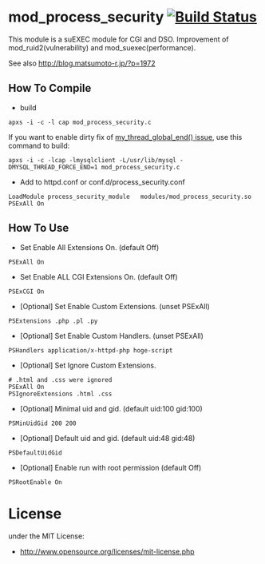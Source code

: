 # mod_process_security [![Build Status](https://travis-ci.org/matsumoto-r/mod_process_security.svg?branch=master)](https://travis-ci.org/matsumoto-r/mod_process_security)
This module is a suEXEC module for CGI and DSO. Improvement of mod_ruid2(vulnerability) and mod_suexec(performance).

See also http://blog.matsumoto-r.jp/?p=1972

## How To Compile
- build
```
apxs -i -c -l cap mod_process_security.c
```
If you want to enable dirty fix of [my_thread_global_end() issue](https://github.com/matsumoto-r/mod_process_security/issues/3), use this command to build:
```
apxs -i -c -lcap -lmysqlclient -L/usr/lib/mysql -DMYSQL_THREAD_FORCE_END=1 mod_process_security.c
```

- Add to httpd.conf or conf.d/process_security.conf
```
LoadModule process_security_module   modules/mod_process_security.so
PSExAll On
```

## How To Use

* Set Enable All Extensions On. (default Off)
```
PSExAll On
```

* Set Enable ALL CGI Extensions On. (default Off)
```
PSExCGI On
```

* [Optional] Set Enable Custom Extensions. (unset PSExAll)
```
PSExtensions .php .pl .py
```

* [Optional] Set Enable Custom Handlers. (unset PSExAll)
```
PSHandlers application/x-httpd-php hoge-script
```

* [Optional] Set Ignore Custom Extensions.
```
# .html and .css were ignored
PSExAll On
PSIgnoreExtensions .html .css
```

* [Optional] Minimal uid and gid. (default uid:100 gid:100)
```
PSMinUidGid 200 200
```

* [Optional] Default uid and gid. (default uid:48 gid:48)
```
PSDefaultUidGid
```

* [Optional] Enable run with root permission (default Off)
```
PSRootEnable On
```

# License
under the MIT License:

* http://www.opensource.org/licenses/mit-license.php


